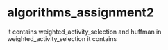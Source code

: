 # algorithms_assignment2
it contains weighted_activity_selection and huffman 
in weighted_activity_selection it contains 
